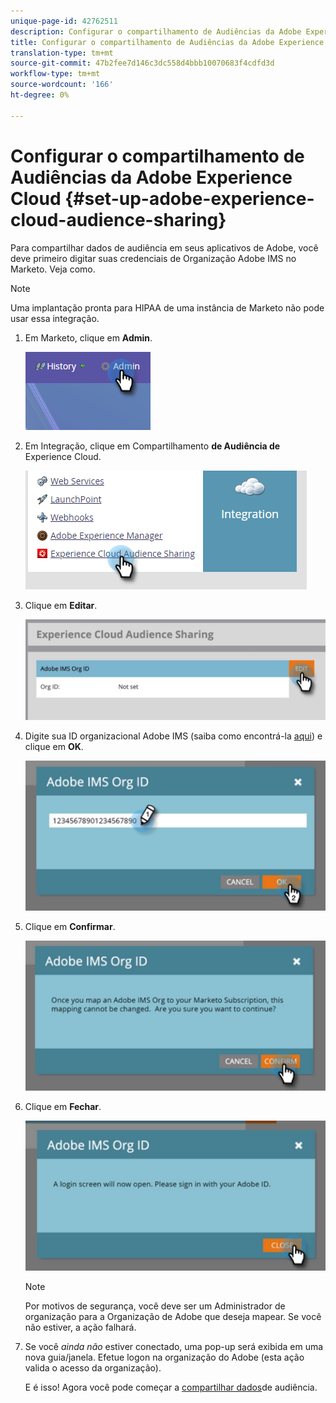 ```yaml
---
unique-page-id: 42762511
description: Configurar o compartilhamento de Audiências da Adobe Experience Cloud - Documentos do Marketing - Documentação do produto
title: Configurar o compartilhamento de Audiências da Adobe Experience Cloud
translation-type: tm+mt
source-git-commit: 47b2fee7d146c3dc558d4bbb10070683f4cdfd3d
workflow-type: tm+mt
source-wordcount: '166'
ht-degree: 0%

---
```



# Configurar o compartilhamento de Audiências da Adobe Experience Cloud {#set-up-adobe-experience-cloud-audience-sharing}

Para compartilhar dados de audiência em seus aplicativos de Adobe, você deve primeiro digitar suas credenciais de Organização Adobe IMS no Marketo. Veja como.

>[!NOTE]
>
>Uma implantação pronta para HIPAA de uma instância de Marketo não pode usar essa integração.

1. Em Marketo, clique em **Admin**.

   ![](assets/one-2.png)

1. Em Integração, clique em Compartilhamento **de Audiência de** Experience Cloud.

   ![](assets/two-2.png)

1. Clique em **Editar**.

   ![](assets/three-2.png)

1. Digite sua ID organizacional Adobe IMS (saiba como encontrá-la [aqui](http://docs.adobe.com/content/help/en/control-panel/using/faq.html)) e clique em **OK**.

   ![](assets/four-2.png)

1. Clique em **Confirmar**.

   ![](assets/five-1.png)

1. Clique em **Fechar**.

   ![](assets/six-2.png)

   >[!NOTE]
   >
   >Por motivos de segurança, você deve ser um Administrador de organização para a Organização de Adobe que deseja mapear. Se você não estiver, a ação falhará.

1. Se você *ainda não* estiver conectado, uma pop-up será exibida em uma nova guia/janela. Efetue logon na organização do Adobe (esta ação valida o acesso da organização).

   E é isso! Agora você pode começar a [compartilhar dados](http://docs.marketo.com/x/ogI6Ag)de audiência.

